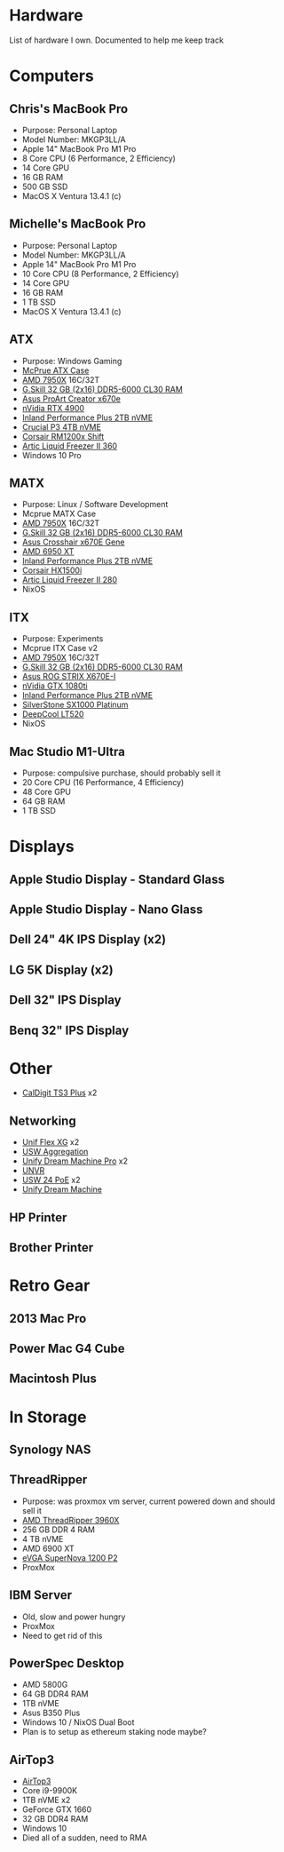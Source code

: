 # Hardware

List of hardware I own.  Documented to help me keep track

# Computers

## Chris's MacBook Pro
* Purpose: Personal Laptop
* Model Number: MKGP3LL/A
* Apple 14" MacBook Pro M1 Pro
* 8 Core CPU (6 Performance, 2 Efficiency)
* 14 Core GPU
* 16 GB RAM
* 500 GB SSD
* MacOS X Ventura 13.4.1 (c)

## Michelle's MacBook Pro
* Purpose: Personal Laptop
* Model Number: MKGP3LL/A
* Apple 14" MacBook Pro M1 Pro
* 10 Core CPU (8 Performance, 2 Efficiency)
* 14 Core GPU
* 16 GB RAM
* 1 TB SSD
* MacOS X Ventura 13.4.1 (c)

## ATX
* Purpose: Windows Gaming
* [McPrue ATX Case](https://www.mcprue.com/cases/apollo-l)
* [AMD 7950X](https://www.amd.com/en/products/cpu/amd-ryzen-9-7950x) 16C/32T
* [G.Skill 32 GB (2x16) DDR5-6000 CL30 RAM](https://www.gskill.com/products/1/165/396/Flare-X5-DDR5-AMD-EXPO)
* [Asus ProArt Creator x670e](https://www.asus.com/us/motherboards-components/motherboards/proart/proart-x670e-creator-wifi/)
* [nVidia RTX 4900](https://www.nvidia.com/en-us/geforce/graphics-cards/40-series/rtx-4090/)
* [Inland Performance Plus 2TB nVME](https://www.microcenter.com/product/642168/inland-performance-plus-2tb-3d-tlc-nand-pcie-gen-4-x4-nvme-m2-internal-ssd)
* [Crucial P3 4TB nVME](https://www.microcenter.com/product/650164/crucial-p3-4tb-3d-nand-flash-pcie-gen-3x4-nvme-m2-internal-ssd)
* [Corsair RM1200x Shift](https://www.corsair.com/us/en/p/psu/cp-9020254-na/rm1200x-shift-80-plus-gold-fully-modular-atx-power-supply-cp-9020254-na)
* [Artic Liquid Freezer II 360](https://www.arctic.de/us/Liquid-Freezer-II-360/ACFRE00068B)
* Windows 10 Pro

## MATX
* Purpose: Linux / Software Development
* Mcprue MATX Case
* [AMD 7950X](https://www.amd.com/en/products/cpu/amd-ryzen-9-7950x) 16C/32T
* [G.Skill 32 GB (2x16) DDR5-6000 CL30 RAM](https://www.gskill.com/products/1/165/396/Flare-X5-DDR5-AMD-EXPO)
* [Asus Crosshair x670E Gene](https://rog.asus.com/motherboards/rog-crosshair/rog-crosshair-x670e-gene-model/)
* [AMD 6950 XT](https://www.amd.com/en/products/graphics/amd-radeon-rx-6950-xt)
* [Inland Performance Plus 2TB nVME](https://www.microcenter.com/product/642168/inland-performance-plus-2tb-3d-tlc-nand-pcie-gen-4-x4-nvme-m2-internal-ssd)
* [Corsair HX1500i](https://www.corsair.com/us/en/p/psu/cp-9020215-na/hxi-series-fully-modular-atx-power-supply-cp-9020215-na)
* [Artic Liquid Freezer II 280](https://www.arctic.de/us/Liquid-Freezer-II-280/ACFRE00066B)
* NixOS

## ITX
* Purpose: Experiments
* Mcprue ITX Case v2
* [AMD 7950X](https://www.amd.com/en/products/cpu/amd-ryzen-9-7950x) 16C/32T
* [G.Skill 32 GB (2x16) DDR5-6000 CL30 RAM](https://www.gskill.com/products/1/165/396/Flare-X5-DDR5-AMD-EXPO)
* [Asus ROG STRIX X670E-I](https://rog.asus.com/motherboards/rog-strix/rog-strix-x670e-i-gaming-wifi-model/)
* [nVidia GTX 1080ti](https://www.nvidia.com/en-gb/geforce/graphics-cards/geforce-gtx-1080-ti/specifications/)
* [Inland Performance Plus 2TB nVME](https://www.microcenter.com/product/642168/inland-performance-plus-2tb-3d-tlc-nand-pcie-gen-4-x4-nvme-m2-internal-ssd)
* [SilverStone SX1000 Platinum](https://www.silverstonetek.com/en/product/info/power-supplies/SX1000Platinum/)
* [DeepCool LT520](https://www.deepcool.com/products/Cooling/cpuliquidcoolers/LT520-240mm-Liquid-CPU-Cooler-1700-AM5/2022/16271.shtml)
* NixOS

## Mac Studio M1-Ultra
* Purpose: compulsive purchase, should probably sell it
* 20 Core CPU (16 Performance, 4 Efficiency)
* 48 Core GPU
* 64 GB RAM
* 1 TB SSD

# Displays

## Apple Studio Display - Standard Glass
## Apple Studio Display - Nano Glass
## Dell 24" 4K IPS Display (x2)
## LG 5K Display (x2)
## Dell 32" IPS Display
## Benq 32" IPS Display

# Other

* [CalDigit TS3 Plus](https://www.caldigit.com/ts3-plus/) x2

## Networking
* [Unif Flex XG](https://store.ui.com/us/en/products/unifi-flex-xg) x2
* [USW Aggregation](https://store.ui.com/us/en/pro/category/switching-aggregation/products/usw-aggregation)
* [Unify Dream Machine Pro](https://store.ui.com/us/en/pro/category/all-unifi-gateway-consoles/products/udm-pro) x2
* [UNVR](https://store.ui.com/us/en/pro/category/all-cameras-nvrs/products/unvr)
* [USW 24 PoE](https://store.ui.com/us/en/pro/category/all-switching/products/usw-24-poe) x2
* [Unify Dream Machine](https://store.ui.com/us/en/products/udm)


## HP Printer
## Brother Printer

# Retro Gear

## 2013 Mac Pro

## Power Mac G4 Cube

## Macintosh Plus

# In Storage

## Synology NAS

## ThreadRipper
* Purpose: was proxmox vm server, current powered down and should sell it 
* [AMD ThreadRipper 3960X](https://www.amd.com/en/product/8946)
* 256 GB DDR 4 RAM
* 4 TB nVME
* AMD 6900 XT
* [eVGA SuperNova 1200 P2](https://www.evga.com/products/product.aspx?pn=220-P2-1200-X1)
* ProxMox

## IBM Server
* Old, slow and power hungry 
* ProxMox
* Need to get rid of this

## PowerSpec Desktop
* AMD 5800G
* 64 GB DDR4 RAM
* 1TB nVME
* Asus B350 Plus
* Windows 10 / NixOS Dual Boot
* Plan is to setup as ethereum staking node maybe?

## AirTop3
* [AirTop3](https://fit-iot.com/web/product/airtop3-build-to-order/)
* Core i9-9900K
* 1TB nVME x2
* GeForce GTX 1660
* 32 GB DDR4 RAM
* Windows 10
* Died all of a sudden, need to RMA

